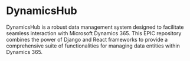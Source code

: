 # DynamicsHub
DynamicsHub is a robust data management system designed to facilitate seamless interaction with Microsoft Dynamics 365. This EPIC repository combines the power of Django and React frameworks to provide a comprehensive suite of functionalities for managing data entities within Dynamics 365.
